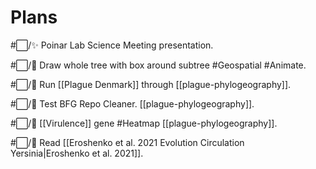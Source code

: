 # Plans

#⬜/✨ Poinar Lab Science Meeting presentation.

#⬜/🚂 Draw whole tree with box around subtree #Geospatial #Animate.

#⬜/🚂 Run [[Plague Denmark]] through [[plague-phylogeography]].

#⬜/🚂 Test BFG Repo Cleaner. [[plague-phylogeography]].

#⬜/🚂 [[Virulence]] gene #Heatmap [[plague-phylogeography]].

#⬜/🚂 Read [[Eroshenko et al. 2021 Evolution Circulation Yersinia|Eroshenko et al. 2021]].

